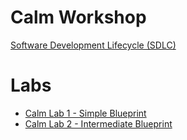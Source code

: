 # Calm Workshop

[Software Development Lifecycle (SDLC)](./sdlc/calm_workshop_sdlc.rst)


# Labs

- [Calm Lab 1 - Simple Blueprint](./lab1/calm_workshop_lab1.rst)
- [Calm Lab 2 - Intermediate Blueprint](./lab2/calm_workshop_lab2.rst)
